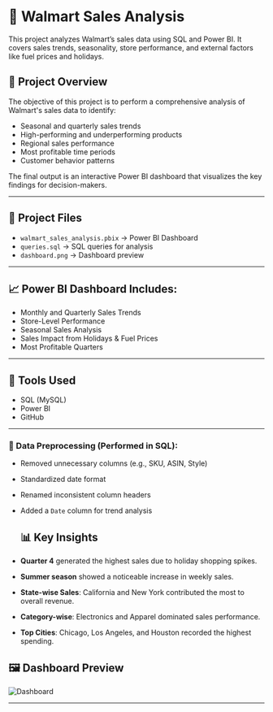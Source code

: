 # 🛒 Walmart Sales Analysis

This project analyzes Walmart’s sales data using SQL and Power BI. It covers sales trends, seasonality, store performance, and external factors like fuel prices and holidays.

## 📌 Project Overview

The objective of this project is to perform a comprehensive analysis of Walmart's sales data to identify:
- Seasonal and quarterly sales trends
- High-performing and underperforming products
- Regional sales performance
- Most profitable time periods
- Customer behavior patterns

The final output is an interactive Power BI dashboard that visualizes the key findings for decision-makers.

---

## 📂 Project Files
- `walmart_sales_analysis.pbix` → Power BI Dashboard
- `queries.sql` → SQL queries for analysis
- `dashboard.png` → Dashboard preview

---

## 📈 Power BI Dashboard Includes:
- Monthly and Quarterly Sales Trends
- Store-Level Performance
- Seasonal Sales Analysis
- Sales Impact from Holidays & Fuel Prices
- Most Profitable Quarters

---

## 🔧 Tools Used
- SQL (MySQL)
- Power BI
- GitHub

---
### 🔧 Data Preprocessing (Performed in SQL):
- Removed unnecessary columns (e.g., SKU, ASIN, Style)
- Standardized date format
- Renamed inconsistent column headers
- Added a `Date` column for trend analysis

  ## 📊 Key Insights

- **Quarter 4** generated the highest sales due to holiday shopping spikes.
- **Summer season** showed a noticeable increase in weekly sales.
- **State-wise Sales**: California and New York contributed the most to overall revenue.
- **Category-wise**: Electronics and Apparel dominated sales performance.
- **Top Cities**: Chicago, Los Angeles, and Houston recorded the highest spending.

## 🖼️ Dashboard Preview

![Dashboard](<img width="592" alt="WALMART_ANALYSIS" src="https://github.com/user-attachments/assets/d3cfabf5-63db-4222-8f45-dbadcb9ec7b2" />
)

---
